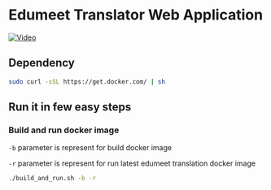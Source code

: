 # Edumeet Translator Web Application
[![Video](https://user-images.githubusercontent.com/44652322/161518721-73d105c3-8489-49f5-94fe-50aca69b2a06.png)]({https://user-images.githubusercontent.com/44652322/161519803-703ac76e-13bb-45c4-9ad4-e10a7a6d9200.mp4})





## Dependency
```sh
sudo curl -sSL https://get.docker.com/ | sh
```
## Run it in few easy steps
### Build and run docker image
`-b` parameter is represent for build docker image

`-r` parameter is represent for run latest edumeet translation docker image

```sh
./build_and_run.sh -b -r
```
